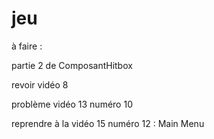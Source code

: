 # jeu

à faire :

partie 2 de ComposantHitbox

revoir vidéo 8

problème vidéo 13 numéro 10

reprendre à la vidéo 15 numéro 12 : Main Menu